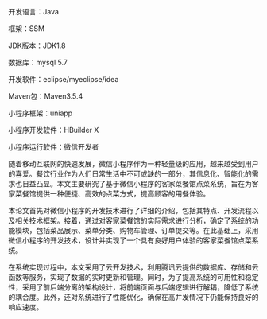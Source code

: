 开发语言：Java

框架：SSM

JDK版本：JDK1.8

数据库：mysql 5.7

开发软件：eclipse/myeclipse/idea

Maven包：Maven3.5.4

小程序框架：uniapp

小程序开发软件：HBuilder X

小程序运行软件：微信开发者

随着移动互联网的快速发展，微信小程序作为一种轻量级的应用，越来越受到用户的喜爱。餐饮行业作为人们日常生活中不可或缺的一部分，其信息化、智能化的需求也日益凸显。本文主要研究了基于微信小程序的客家菜餐馆点菜系统，旨在为客家菜餐馆提供一种便捷、高效的点菜方式，提高顾客的用餐体验。

本论文首先对微信小程序的开发技术进行了详细的介绍，包括其特点、开发流程以及相关技术框架。接着，通过对客家菜餐馆的实际需求进行分析，确定了系统的功能模块，包括菜品展示、菜单分类、购物车管理、订单提交等。在此基础上，采用微信小程序的开发技术，设计并实现了一个具有良好用户体验的客家菜餐馆点菜系统。

在系统实现过程中，本文采用了云开发技术，利用腾讯云提供的数据库、存储和云函数等服务，实现了数据的实时更新和管理。同时，为了提高系统的可用性和稳定性，采用了前后端分离的架构设计，将前端页面与后端逻辑进行解耦，降低了系统的耦合度。此外，还对系统进行了性能优化，确保在高并发情况下仍能保持良好的响应速度。
